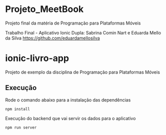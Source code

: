 # Projeto_MeetBook
Projeto final da matéria de Programação para Plataformas Móveis

Trabalho Final - Aplicativo Ionic
Dupla: Sabrina Comin Nart e Eduarda Mello da Silva https://github.com/eduardamellosilva

# ionic-livro-app

Projeto de exemplo da disciplina de Programação para Plataformas Móveis

## Execução

Rode o comando abaixo para a instalação das dependências
```
npm install
```

Execução do backend que vai servir os dados para o aplicativo 
```
npm run server
```
